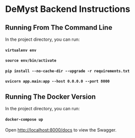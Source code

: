 # DeMyst Backend Instructions

## Running From The Command Line

In the project directory, you can run:

#### `virtualenv env`
#### `source env/bin/activate`
#### `pip install --no-cache-dir --upgrade -r requirements.txt`
#### `uvicorn app.main:app --host 0.0.0.0 --port 8000`

## Running The Docker Version

In the project directory, you can run:

#### `docker-compose up`

Open [http://localhost:8000/docs](http://localhost:8000/docs) to view the Swagger.
